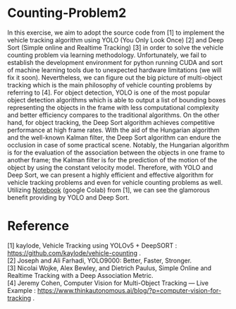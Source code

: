 # Counting-Problem2

In this exercise, we aim to adopt the source code from [1] to implement the vehicle tracking algorithm using YOLO (You Only Look Once) [2] and Deep Sort (Simple online and Realtime Tracking) [3] in order to solve the vehicle counting problem via learning methodology. Unfortunately, we fail to establish the development environment for python running CUDA and sort of machine learning tools due to unexpected hardware limitations (we will fix it soon). Nevertheless, we can figure out the big picture of multi-object tracking which is the main philosophy of vehicle counting problems by referring to [4]. For object detection, YOLO is one of the most popular object detection algorithms which is able to output a list of bounding boxes representing the objects in the frame with less computational complexity and better efficiency compares to the traditional algorithms. On the other hand, for object tracking, the Deep Sort algorithm achieves competitive performance at high frame rates. With the aid of the Hungarian algorithm and the well-known Kalman filter, the Deep Sort algorithm can endure the occlusion in case of some practical scene. Notably, the Hungarian algorithm is for the evaluation of the association between the objects in one frame to another frame; the Kalman filter is for the prediction of the motion of the object by using the constant velocity model. Therefore, with YOLO and Deep Sort, we can present a highly efficient and effective algorithm for vehicle tracking problems and even for vehicle counting problems as well. Utilizing [Notebook](https://colab.research.google.com/drive/15pgDMnvXa-ZgGMeZkbbpg-gqa5Nttfi3?usp=sharing "link") (google Colab) from [1], we can see the glamorous benefit providing by YOLO and Deep Sort.











# Reference
[1] kaylode, Vehicle Tracking using YOLOv5 + DeepSORT : https://github.com/kaylode/vehicle-counting .  
[2] Joseph and Ali Farhadi, YOLO9000: Better, Faster, Stronger.  
[3] Nicolai Wojke, Alex Bewley, and Dietrich Paulus, Simple Online and Realtime Tracking with a Deep Association Metric.  
[4] Jeremy Cohen, Computer Vision for Multi-Object Tracking — Live Example : https://www.thinkautonomous.ai/blog/?p=computer-vision-for-tracking .
